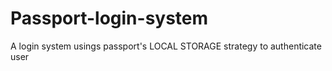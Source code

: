 # Passport-login-system
A login system usings passport's LOCAL STORAGE strategy to authenticate user
